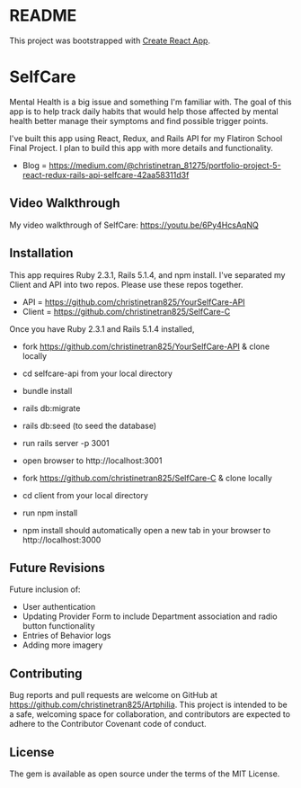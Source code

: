 # README

This project was bootstrapped with [Create React App](https://github.com/facebookincubator/create-react-app).

# SelfCare
Mental Health is a big issue and something I'm familiar with. The goal of this app is to help track daily habits that would help those affected by mental health better manage their symptoms and find possible trigger points.

I've built this app using React, Redux, and Rails API for my Flatiron School Final Project. I plan to build this app with more details and functionality.

* Blog = https://medium.com/@christinetran_81275/portfolio-project-5-react-redux-rails-api-selfcare-42aa58311d3f

## Video Walkthrough
My video walkthrough of SelfCare: https://youtu.be/6Py4HcsAqNQ

## Installation
This app requires Ruby 2.3.1, Rails 5.1.4, and npm install. I've separated my Client and API into two repos. Please use these repos together.

* API = https://github.com/christinetran825/YourSelfCare-API
* Client = https://github.com/christinetran825/SelfCare-C

Once you have Ruby 2.3.1 and Rails 5.1.4 installed,

* fork https://github.com/christinetran825/YourSelfCare-API & clone locally
* cd selfcare-api from your local directory
* bundle install
* rails db:migrate
* rails db:seed (to seed the database)
* run rails server -p 3001
* open browser to http://localhost:3001

* fork https://github.com/christinetran825/SelfCare-C & clone locally
* cd client from your local directory
* run npm install
* npm install should automatically open a new tab in your browser to http://localhost:3000

## Future Revisions
Future inclusion of:

* User authentication
* Updating Provider Form to include Department association and radio button functionality
* Entries of Behavior logs
* Adding more imagery

## Contributing
Bug reports and pull requests are welcome on GitHub at https://github.com/christinetran825/Artphilia. This project is intended to be a safe, welcoming space for collaboration, and contributors are expected to adhere to the Contributor Covenant code of conduct.

## License
The gem is available as open source under the terms of the MIT License.
